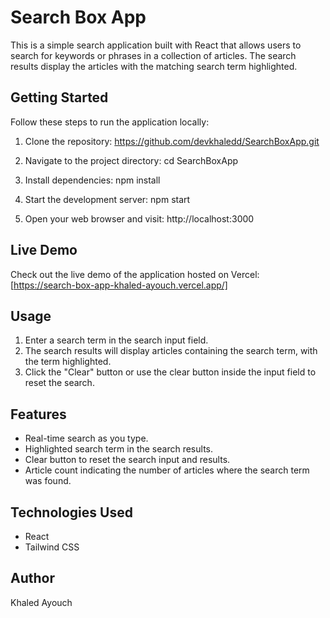 # Search Box App

This is a simple search application built with React that allows users to search for keywords or phrases in a collection of articles. The search results display the articles with the matching search term highlighted.

## Getting Started

Follow these steps to run the application locally:

1. Clone the repository:
https://github.com/devkhaledd/SearchBoxApp.git

2. Navigate to the project directory:
cd SearchBoxApp

3. Install dependencies:
npm install

4. Start the development server:
npm start

5. Open your web browser and visit:
http://localhost:3000


## Live Demo

Check out the live demo of the application hosted on Vercel:
[https://search-box-app-khaled-ayouch.vercel.app/]


## Usage

1. Enter a search term in the search input field.
2. The search results will display articles containing the search term, with the term highlighted.
3. Click the "Clear" button or use the clear button inside the input field to reset the search.

## Features

- Real-time search as you type.
- Highlighted search term in the search results.
- Clear button to reset the search input and results.
- Article count indicating the number of articles where the search term was found.

## Technologies Used

- React
- Tailwind CSS

## Author

Khaled Ayouch
